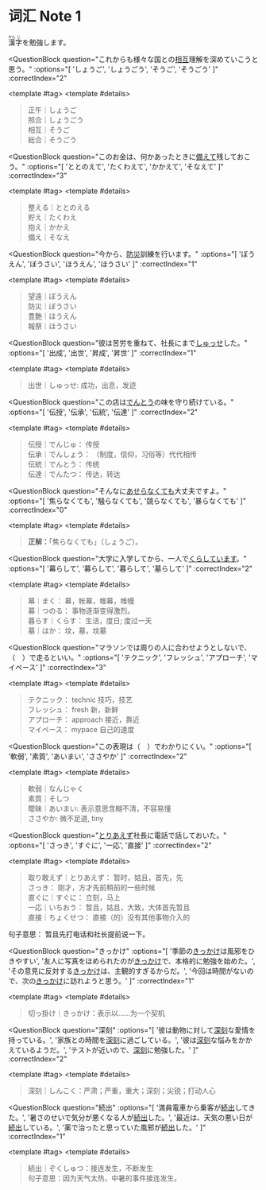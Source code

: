 # 词汇 Note 1

<ruby>漢<rt>かん</rt>字<rt>じ</rt></ruby>を勉強します。  

<QuestionBlock
  question="これからも様々な国との<u>相互</u>理解を深めていこうと思う。"
  :options="[
    'しょうご',
    'しょうごう',
    'そうご',
    'そうごう'
  ]"
  :correctIndex="2"
>
  <template #tag>
    <QuestionTag level="N2" year="2010" month="7" question="1" />
  </template>
  <template #details>

  > 正午｜しょうご  
  照合｜しょうごう    
  相互｜そうご    
  総合｜そうごう  
  </template>
</QuestionBlock>

<QuestionBlock
  question="このお金は、何かあったときに<u>備えて</u>残しておこう。"
  :options="[
    'ととのえて',
    'たくわえて',
    'かかえて',
    'そなえて'
  ]"
  :correctIndex="3"
>
  <template #tag>
    <QuestionTag level="N2" year="2010" month="7" question="4" />
  </template>
  <template #details>

  > 整える｜ととのえる  
  貯え｜たくわえ  
  抱え｜かかえ    
  備え｜そなえ   
  </template>
</QuestionBlock>

<QuestionBlock
  question="今から、<u>防災</u>訓練を行います。"
  :options="[
    'ぼうえん',
    'ぼうさい',
    'ほうえん',
    'ほうさい'
  ]"
  :correctIndex="1"
>
  <template #tag>
    <QuestionTag level="N2" year="2010" month="7" question="5" />
  </template>
  <template #details>

  > 望遠｜ぼうえん    
  防災｜ぼうさい   
  豊艶｜ほうえん   
  報祭｜ほうさい  
  </template>
</QuestionBlock>

<QuestionBlock
  question="彼は苦労を重ねて、社長にまで<u>しゅっせ</u>した。"
  :options="[
    '出成',
    '出世',
    '昇成',
    '昇世'
  ]"
  :correctIndex="1"
>
  <template #tag>
    <QuestionTag level="N2" year="2010" month="7" question="7" />
  </template>
  <template #details>

  > 出世｜しゅっせ: 成功，出息，发迹
  </template>
</QuestionBlock>

<QuestionBlock
  question="この店は<u>でんとう</u>の味を守り続けている。"
  :options="[
    '伝授',
    '伝承',
    '伝統',
    '伝達'
  ]"
  :correctIndex="2"
>
  <template #tag>
    <QuestionTag level="N2" year="2010" month="7" question="8" />
  </template>
  <template #details>

  > 伝授｜でんじゅ： 传授    
  伝承｜でんしょう： （制度，信仰，习俗等）代代相传    
  伝統｜でんとう： 传统    
  伝達｜でんたつ： 传达，转达 
  </template>
</QuestionBlock>

<QuestionBlock
  question="そんなに<u>あせらなくても</u>大丈夫ですよ。"
  :options="[
    '焦らなくても',
    '騒らなくても',
    '競らなくても',
    '暴らなくても'
  ]"
  :correctIndex="0"
>
  <template #tag>
    <QuestionTag level="N2" year="2010" month="7" question="9" />
  </template>
  <template #details>

  > **正解：**「焦らなくても」（しょうご）。
  </template>
</QuestionBlock>

<QuestionBlock
  question="大学に入学してから、一人で<u>くらしています</u>。"
  :options="[
    '幕らして',
    '募らして',
    '暮らして',
    '墓らして'
  ]"
  :correctIndex="2"
>
  <template #tag>
    <QuestionTag level="N2" year="2010" month="7" question="10" />
  </template>
  <template #details>

  > 幕｜まく： 幕，帐幕，帷幕，帷幔    
  募｜つのる： 事物逐渐变得激烈。  
  暮らす｜くらす： 生活，度日; 度过一天    
  墓｜はか： 坟，墓，坟墓

  </template>
</QuestionBlock>

<QuestionBlock
  question="マラソンでは周りの人に合わせようとしないで、（　）で走るといい。"
  :options="[
    'テクニック',
    'フレッシュ',
    'アプローチ',
    'マイペース'
  ]"
  :correctIndex="3"
>
  <template #tag>
    <QuestionTag level="N2" year="2010" month="7" question="17" />
  </template>
  <template #details>

  > テクニック： technic 技巧，技艺  
  フレッシュ： fresh 新，新鲜  
  アプローチ： approach 接近，靠近  
  マイペース： mypace 自己的速度  
  </template>
</QuestionBlock>

<QuestionBlock
  question="この表現は（　）でわかりにくい。"
  :options="[
    '軟弱',
    '素質',
    'あいまい',
    'ささやか'
  ]"
  :correctIndex="2"
>
  <template #tag>
    <QuestionTag level="N2" year="2010" month="7" question="21" />
  </template>
  <template #details>

  > 軟弱｜なんじゃく  
  素質｜そしつ  
  曖昧｜あいまい: 表示意思含糊不清，不容易懂  
  ささやか: 微不足道, tiny
  </template>
</QuestionBlock>

<QuestionBlock
  question="<u>とりあえず</u>社長に電話で話しておいた。"
  :options="[
    'さっき',
    'すぐに',
    '一応',
    '直接'
  ]"
  :correctIndex="2"
>
  <template #tag>
    <QuestionTag level="N2" year="2010" month="7" question="23" />
  </template>
  <template #details>

  > 取り敢えず｜とりあえず： 暂时，姑且，首先，先    
  > さっき： 刚才，方才先前稍前的一些时候  
  > 直ぐに｜すぐに： 立刻，马上  
  > 一応｜いちおう： 暂且，姑且，大致，大体首先暂且    
  > 直接｜ちょくせつ： 直接（的）没有其他事物介入的    

  句子意思： 暂且先打电话和社长提前说一下。
  </template>
</QuestionBlock>

<QuestionBlock
  question="きっかけ"
  :options="[
    '季節の<u>きっかけ</u>は風邪をひきやすい',
    '友人に写真をほめられたのが<u>きっかけ</u>で、本格的に勉強を始めた。',
    'その意見に反対する<u>きっかけ</u>は、主観的すぎるからだ。',
    '今回は時間がないので、次の<u>きっかけ</u>に訪れようと思う。'
  ]"
  :correctIndex="1"
>
  <template #tag>
    <QuestionTag level="N2" year="2010" month="7" question="29" />
  </template>
  <template #details>

  > 切っ掛け｜きっかけ：表示以……为一个契机
  </template>
</QuestionBlock>


<QuestionBlock
  question="深刻"
  :options="[
    '彼は動物に対して<u>深刻</u>な愛情を持っている。',
    '家族との時間を<u>深刻</u>に過ごしている。',
    '彼は<u>深刻</u>な悩みをかかえているようだ。',
    'テストが近いので、<u>深刻</u>に勉強した。'
  ]"
  :correctIndex="2"
>
  <template #tag>
    <QuestionTag level="N2" year="2010" month="7" question="30" />
  </template>
  <template #details>

  > 深刻｜しんこく：严肃；严重，重大；深刻；尖锐；打动人心
  </template>
</QuestionBlock>


<QuestionBlock
  question="続出"
  :options="[
    '満員電車から乗客が<u>続出</u>してきた。',
    '暑さのせいで気分が悪くなる人が<u>続出</u>した。',
    '最近は、天気の悪い日が<u>続出</u>している。',
    '薬で治ったと思っていた風邪が<u>続出</u>した。'
  ]"
  :correctIndex="1"
>
  <template #tag>
    <QuestionTag level="N2" year="2010" month="7" question="31" />
  </template>
  <template #details>

  > 続出｜ぞくしゅつ：接连发生，不断发生  
  > 句子意思：因为天气太热，中暑的事件接连发生。
  </template>
</QuestionBlock>

<!-- <QuestionBlock
  question=""
  :options="[
    '',
    '',
    '',
    ''
  ]"
  :correctIndex="0"
>
  <template #tag>
    <QuestionTag level="N2" year="2010" month="7" question="9" />
  </template>
  <template #details>


  </template>
</QuestionBlock> -->

